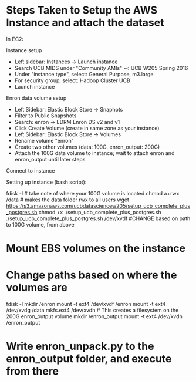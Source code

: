 # Steps Taken to Setup the AWS Instance and attach the dataset

In EC2:

Instance setup
- Left sidebar: Instances -> Launch instance
- Search UCB MIDS under "Community AMIs" -< UCB W205 Spring 2016
- Under "instance type", select: General Purpose, m3.large
- For security group, select: Hadoop Cluster UCB
- Launch instance

Enron data volume setup
- Left Sidebar: Elastic Block Store -> Snaphots
- Filter to Public Snapshots
- Search: enron -> EDRM Enron DS v2 and v1
- Click Create Volume (create in same zone as your instance)
- Left Sidebar: Elastic Block Store -> Volumes
- Rename volume "enron"
- Create two other volumes (data: 100G, enron_output: 200G)
- Attach the 100G data volume to instance; wait to attach enron and enron_output until later steps

Connect to instance

Setting up instance (bash script):

fdisk -l # take note of where your 100G volume is located
chmod a+rwx /data # makes the data folder rwx to all users
wget https://s3.amazonaws.com/ucbdatasciencew205/setup_ucb_complete_plus_postgres.sh
chmod +x ./setup_ucb_complete_plus_postgres.sh
./setup_ucb_complete_plus_postgres.sh /dev/xvdf #CHANGE based on path to 100G volume, from above 

# Mount EBS volumes on the instance
# Change paths based on where the volumes are
fdisk -l
mkdir /enron
mount -t ext4 /dev/xvdf /enron
mount -t ext4 /dev/xvdg /data
mkfs.ext4 /dev/xvdh # This creates a filesystem on the 200G enron_output volume
mkdir /enron_output
mount -t ext4 /dev/xvdh /enron_output

# Write enron_unpack.py to the enron_output folder, and execute from there
